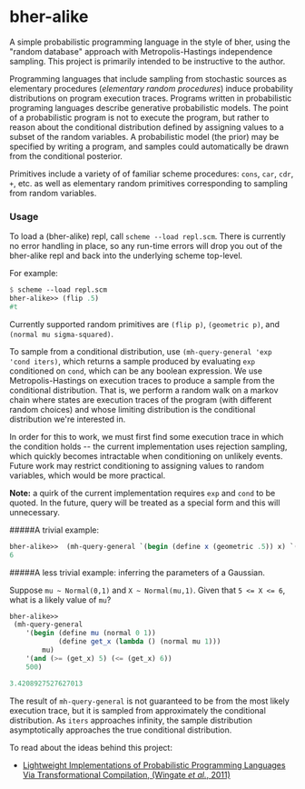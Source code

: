 bher-alike 
==========


A simple probabilistic programming language in the style of bher, using the
"random database" approach with Metropolis-Hastings independence sampling. This
project is primarily intended to be instructive to the author. 

Programming languages that include sampling from stochastic sources as
elementary procedures (_elementary random procedures_) induce probability
distributions on program execution traces.  Programs written in probabilistic
programing languages describe generative probabilistic models.  The point of a
probabilistic program is not to execute the program, but rather to reason about
the conditional distribution defined by assigning values to a subset of the
random variables.  A probabilistic model (the prior) may be specified by
writing a program, and samples could automatically be drawn from the
conditional posterior. 


Primitives include a variety of of familiar scheme procedures: `cons`, `car`, `cdr`,
`+`, etc. as well as elementary random primitives corresponding to sampling from
random variables.

### Usage
To load a (bher-alike) repl, call `scheme --load repl.scm`. There is
currently no error handling in place, so any run-time errors will drop you out
of the bher-alike repl and back into the underlying scheme top-level. 

For example: 
```scheme 
$ scheme --load repl.scm
bher-alike>> (flip .5)
#t
```

Currently supported random primitives are `(flip p)`, `(geometric p)`, and 
`(normal mu sigma-squared)`.


To sample from a conditional distribution, use `(mh-query-general 'exp 'cond
iters)`, which returns a sample produced by evaluating `exp` conditioned on
`cond`, which can be any boolean expression. We use Metropolis-Hastings on
execution traces to produce a sample from the conditional distribution. That is,
we perform a random walk on a markov chain where states are execution
traces of the program (with different random choices) and whose
limiting distribution is the conditional distribution we're interested
in.

 In order for this to work, we must first find some execution trace in
which the condition holds -- the current implementation uses rejection
sampling, which quickly becomes intractable when conditioning on
unlikely events. Future work may restrict conditioning to assigning
values to random variables, which would be more practical.

**Note:** a quirk of the current implementation requires `exp` and `cond` to be
quoted.  In the future, query will be treated as a special form and this will
unnecessary.

#####A trivial example:
```scheme
bher-alike>>  (mh-query-general `(begin (define x (geometric .5)) x) `(<= x 5) 5)
6
```

#####A less trivial example: inferring the parameters of a Gaussian.
 
Suppose `mu ~ Normal(0,1)` and `X ~ Normal(mu,1)`. Given that `5 <= X <= 6`,
what is a likely value of `mu`?

```scheme
bher-alike>>
 (mh-query-general
    '(begin (define mu (normal 0 1))
            (define get_x (lambda () (normal mu 1)))
	    mu)
    '(and (>= (get_x) 5) (<= (get_x) 6)) 
    500)

3.4208927527627013
```

The result of `mh-query-general` is not guaranteed to be from the most
likely execution trace, but it is sampled from approximately the
conditional distribution. As `iters` approaches infinity, the sample
distribution asymptotically approaches the true conditional
distribution.



To read about the ideas behind this project:
* [Lightweight Implementations of Probabilistic Programming Languages Via Transformational Compilation, (Wingate _et al._, 2011)](http://www.mit.edu/~ast/papers/lightweight-mcmc-aistats2011.pdf)



